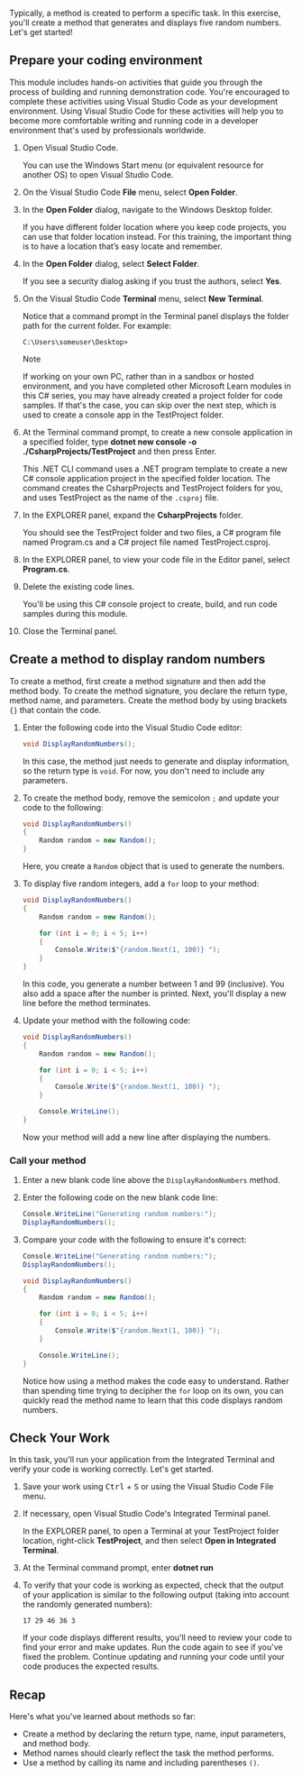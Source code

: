 Typically, a method is created to perform a specific task. In this exercise, you'll create a method that generates and displays five random numbers. Let's get started!

## Prepare your coding environment

This module includes hands-on activities that guide you through the process of building and running demonstration code. You're encouraged to complete these activities using Visual Studio Code as your development environment. Using Visual Studio Code for these activities will help you to become more comfortable writing and running code in a developer environment that's used by professionals worldwide.

1. Open Visual Studio Code.

    You can use the Windows Start menu (or equivalent resource for another OS) to open Visual Studio Code.

1. On the Visual Studio Code **File** menu, select **Open Folder**.

1. In the **Open Folder** dialog, navigate to the Windows Desktop folder.

    If you have different folder location where you keep code projects, you can use that folder location instead. For this training, the important thing is to have a location that’s easy locate and remember.

1. In the **Open Folder** dialog, select **Select Folder**.

    If you see a security dialog asking if you trust the authors, select **Yes**.

1. On the Visual Studio Code **Terminal** menu, select **New Terminal**.

    Notice that a command prompt in the Terminal panel displays the folder path for the current folder. For example:  

    ```dos
    C:\Users\someuser\Desktop>
    ```

    > [!NOTE]
    > If working on your own PC, rather than in a sandbox or hosted environment, and you have completed other Microsoft Learn modules in this C# series, you may have already created a project folder for code samples. If that's the case, you can skip over the next step, which is used to create a console app in the TestProject folder.

1. At the Terminal command prompt, to create a new console application in a specified folder, type **dotnet new console -o ./CsharpProjects/TestProject** and then press Enter.

    This .NET CLI command uses a .NET program template to create a new C# console application project in the specified folder location. The command creates the CsharpProjects and TestProject folders for you, and uses TestProject as the name of the `.csproj` file.

1. In the EXPLORER panel, expand the **CsharpProjects** folder.

    You should see the TestProject folder and two files, a C# program file named Program.cs and a C# project file named TestProject.csproj.

1. In the EXPLORER panel, to view your code file in the Editor panel, select **Program.cs**.

1. Delete the existing code lines.

    You'll be using this C# console project to create, build, and run code samples during this module.

1. Close the Terminal panel.

## Create a method to display random numbers

To create a method, first create a method signature and then add the method body. To create the method signature, you declare the return type, method name, and parameters. Create the method body by using brackets `{}` that contain the code.

1. Enter the following code into the Visual Studio Code editor:

    ```c#
    void DisplayRandomNumbers();
    ```

    In this case, the method just needs to generate and display information, so the return type is `void`. For now, you don't need to include any parameters.

1. To create the method body, remove the semicolon `;` and update your code to the following:

    ```c#
    void DisplayRandomNumbers() 
    {
        Random random = new Random();
    }
    ```

    Here, you create a `Random` object that is used to generate the numbers.

1. To display five random integers, add a `for` loop to your method:

    ```c#
    void DisplayRandomNumbers() 
    {
        Random random = new Random();

        for (int i = 0; i < 5; i++) 
        {
            Console.Write($"{random.Next(1, 100)} ");
        }
    }
    ```

    In this code, you generate a number between 1 and 99 (inclusive). You also add a space after the number is printed. Next, you'll display a new line before the method terminates.

1. Update your method with the following code:

    ```c#
    void DisplayRandomNumbers() 
    {
        Random random = new Random();

        for (int i = 0; i < 5; i++) 
        {
            Console.Write($"{random.Next(1, 100)} ");
        }

        Console.WriteLine();
    }
    ```

    Now your method will add a new line after displaying the numbers.

### Call your method

1. Enter a new blank code line above the `DisplayRandomNumbers` method.

1. Enter the following code on the new blank code line:

    ```c#
    Console.WriteLine("Generating random numbers:");
    DisplayRandomNumbers();

    ```

1. Compare your code with the following to ensure it's correct:

    ```c#
    Console.WriteLine("Generating random numbers:");
    DisplayRandomNumbers();

    void DisplayRandomNumbers() 
    {
        Random random = new Random();

        for (int i = 0; i < 5; i++) 
        {
            Console.Write($"{random.Next(1, 100)} ");
        }

        Console.WriteLine();
    }
    ```

    Notice how using a method makes the code easy to understand. Rather than spending time trying to decipher the `for` loop on its own, you can quickly read the method name to learn that this code displays random numbers.

## Check Your Work

In this task, you'll run your application from the Integrated Terminal and verify your code is working correctly. Let's get started.

1. Save your work using <kbd>Ctrl</kbd> + <kbd>S</kbd> or using the Visual Studio Code File menu.

1. If necessary, open Visual Studio Code's Integrated Terminal panel.

    In the EXPLORER panel, to open a Terminal at your TestProject folder location, right-click **TestProject**, and then select **Open in Integrated Terminal**.

1. At the Terminal command prompt, enter **dotnet run**

1. To verify that your code is working as expected, check that the output of your application is similar to the following output (taking into account the randomly generated numbers):

    ```Output
    17 29 46 36 3 
    ```

    If your code displays different results, you'll need to review your code to find your error and make updates. Run the code again to see if you've fixed the problem. Continue updating and running your code until your code produces the expected results.

## Recap

Here's what you've learned about methods so far:

- Create a method by declaring the return type, name, input parameters, and method body.
- Method names should clearly reflect the task the method performs.
- Use a method by calling its name and including parentheses `()`.